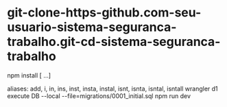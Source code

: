 # git-clone-https-github.com-seu-usuario-sistema-seguranca-trabalho.git-cd-sistema-seguranca-trabalho
npm install [<package-spec> ...]

aliases: add, i, in, ins, inst, insta, instal, isnt, isnta, isntal, isntall
wrangler d1 execute DB --local --file=migrations/0001_initial.sql
npm run dev
